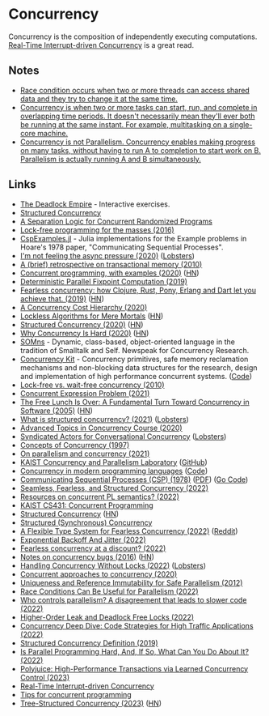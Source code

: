 # Concurrency

Concurrency is the composition of independently executing computations. [Real-Time Interrupt-driven Concurrency](https://rtic.rs/1/book/en/) is a great read.

## Notes

- [Race condition occurs when two or more threads can access shared data and they try to change it at the same time.](https://stackoverflow.com/questions/34510/what-is-a-race-condition/34550#34550)
- [Concurrency is when two or more tasks can start, run, and complete in overlapping time periods. It doesn't necessarily mean they'll ever both be running at the same instant. For example, multitasking on a single-core machine.](https://stackoverflow.com/questions/1050222/what-is-the-difference-between-concurrency-and-parallelism)
- [Concurrency is not Parallelism. Concurrency enables making progress on many tasks, without having to run A to completion to start work on B. Parallelism is actually running A and B simultaneously.](https://twitter.com/ktosopl/status/1400443844743684099)

## Links

- [The Deadlock Empire](https://deadlockempire.github.io/) - Interactive exercises.
- [Structured Concurrency](http://250bpm.com/blog:137)
- [A Separation Logic for Concurrent Randomized Programs](http://www.cs.cmu.edu/~rwh/papers/prob-conc/paper.pdf)
- [Lock-free programming for the masses (2016)](http://kcsrk.info/ocaml/multicore/2016/06/11/lock-free/)
- [CspExamples.jl](https://github.com/NHDaly/CspExamples.jl) - Julia implementations for the Example problems in Hoare's 1978 paper, "Communicating Sequential Processes".
- [I'm not feeling the async pressure (2020)](https://lucumr.pocoo.org/2020/1/1/async-pressure/) ([Lobsters](https://lobste.rs/s/xylmdn/i_m_not_feeling_async_pressure))
- [A (brief) retrospective on transactional memory (2010)](http://joeduffyblog.com/2010/01/03/a-brief-retrospective-on-transactional-memory/)
- [Concurrent programming, with examples (2020)](https://begriffs.com/posts/2020-03-23-concurrent-programming.html?hn=1) ([HN](https://news.ycombinator.com/item?id=22672128))
- [Deterministic Parallel Fixpoint Computation (2019)](https://arxiv.org/pdf/1909.05951.pdf)
- [Fearless concurrency: how Clojure, Rust, Pony, Erlang and Dart let you achieve that. (2019)](https://sites.google.com/a/athaydes.com/renato-athaydes/posts/fearlessconcurrencyhowclojurerustponyerlanganddartletyouachievethat) ([HN](https://news.ycombinator.com/item?id=19241427))
- [A Concurrency Cost Hierarchy (2020)](https://travisdowns.github.io/blog/2020/07/06/concurrency-costs.html)
- [Lockless Algorithms for Mere Mortals](https://lwn.net/SubscriberLink/827180/a1c1305686bfea67/) ([HN](https://news.ycombinator.com/item?id=23983508))
- [Structured Concurrency (2020)](https://ericniebler.com/2020/11/08/structured-concurrency/) ([HN](https://news.ycombinator.com/item?id=25032133))
- [Why Concurrency Is Hard (2020)](https://medium.com/oreillymedia/why-concurrency-is-hard-f93104cad54b) ([HN](https://news.ycombinator.com/item?id=25024901))
- [SOMns](https://github.com/smarr/SOMns) - Dynamic, class-based, object-oriented language in the tradition of Smalltalk and Self. Newspeak for Concurrency Research.
- [Concurrency Kit](http://concurrencykit.org/) - Concurrency primitives, safe memory reclamation mechanisms and non-blocking data structures for the research, design and implementation of high performance concurrent systems. ([Code](https://github.com/concurrencykit/ck))
- [Lock-free vs. wait-free concurrency (2010)](https://rethinkdb.com/blog/lock-free-vs-wait-free-concurrency)
- [Concurrent Expression Problem (2021)](https://matklad.github.io/2021/04/26/concurrent-expression-problem.html)
- [The Free Lunch Is Over: A Fundamental Turn Toward Concurrency in Software (2005)](http://www.gotw.ca/publications/concurrency-ddj.htm) ([HN](https://news.ycombinator.com/item?id=27649343))
- [What is structured concurrency? (2021)](https://oleb.net/2021/structured-concurrency/) ([Lobsters](https://lobste.rs/s/hsivmm/what_is_structured_concurrency))
- [Advanced Topics in Concurrency Course (2020)](https://github.com/anthezium/CS510-Advanced-Topics-in-Concurrency)
- [Syndicated Actors for Conversational Concurrency](https://syndicate-lang.org/) ([Lobsters](https://lobste.rs/s/bghtup/syndicated_actors_for_conversational))
- [Concepts of Concurrency (1997)](http://www.cs.nott.ac.uk/~pszgmh/con.pdf)
- [On parallelism and concurrency (2021)](https://inside.java/2021/11/30/on-parallelism-and-concurrency/)
- [KAIST Concurrency and Parallelism Laboratory](https://cp.kaist.ac.kr/) ([GitHub](https://github.com/kaist-cp))
- [Concurrency in modern programming languages](https://deepu.tech/concurrency-in-modern-languages/) ([Code](https://github.com/deepu105/concurrency-benchmarks))
- [Communicating Sequential Processes (CSP) (1978)](http://usingcsp.com/) ([PDF](https://www.cs.cmu.edu/~crary/819-f09/Hoare78.pdf)) ([Go Code](https://github.com/thomas11/csp))
- [Seamless, Fearless, and Structured Concurrency (2022)](https://verdagon.dev/blog/seamless-fearless-structured-concurrency)
- [Resources on concurrent PL semantics? (2022)](https://www.reddit.com/r/ProgrammingLanguages/comments/swxb61/resources_on_concurrent_pl_semantics/)
- [KAIST CS431: Concurrent Programming](https://github.com/kaist-cp/cs431)
- [Structured Concurrency](https://250bpm.com/blog:71/) ([HN](https://news.ycombinator.com/item?id=30720980))
- [Structured (Synchronous) Concurrency](https://fsantanna.github.io/structured-concurrency.html)
- [A Flexible Type System for Fearless Concurrency (2022)](https://www.cs.cornell.edu/andru/papers/gallifrey-types/) ([Reddit](https://www.reddit.com/r/ProgrammingLanguages/comments/tyiztq/a_flexible_type_system_for_fearless_concurrency/))
- [Exponential Backoff And Jitter (2022)](https://aws.amazon.com/blogs/architecture/exponential-backoff-and-jitter/)
- [Fearless concurrency at a discount? (2022)](https://newsletter.papersyoumightlove.pl/archive/fearless-concurrency-at-a-discount/)
- [Notes on concurrency bugs (2016)](https://danluu.com/concurrency-bugs/) ([HN](https://news.ycombinator.com/item?id=31514822))
- [Handling Concurrency Without Locks (2022)](https://hakibenita.com/django-concurrency) ([Lobsters](https://lobste.rs/s/abr8ls/handling_concurrency_without_locks))
- [Concurrent approaches to concurrency (2020)](https://susliko.dev/posts/concurrency/)
- [Uniqueness and Reference Immutability for Safe Parallelism (2012)](https://www.cs.drexel.edu/~csgordon/papers/oopsla12.pdf)
- [Race Conditions Can Be Useful for Parallelism (2022)](https://shwestrick.github.io/2022/09/27/useful-races.html)
- [Who controls parallelism? A disagreement that leads to slower code (2022)](https://pythonspeed.com/articles/concurrency-control/)
- [Higher-Order Leak and Deadlock Free Locks (2022)](https://julesjacobs.com/pdf/locks.pdf)
- [Concurrency Deep Dive: Code Strategies for High Traffic Applications (2022)](https://nathanpeck.com/concurrency-deep-dive-strategies-for-high-traffic-applications/)
- [Structured Concurrency Definition (2019)](https://gavinhoward.com/2019/12/structured-concurrency-definition/)
- [Is Parallel Programming Hard, And, If So, What Can You Do About It? (2022)](https://mirrors.edge.kernel.org/pub/linux/kernel/people/paulmck/perfbook/perfbook.html)
- [Polyjuice: High-Performance Transactions via Learned Concurrency Control (2023)](https://muratbuffalo.blogspot.com/2023/02/polyjuice-high-performance-transactions.html)
- [Real-Time Interrupt-driven Concurrency](https://rtic.rs/2/book/en/)
- [Tips for concurrent programming](http://catern.com/concur.html)
- [Tree-Structured Concurrency (2023)](https://blog.yoshuawuyts.com/tree-structured-concurrency/) ([HN](https://news.ycombinator.com/item?id=36559030))

